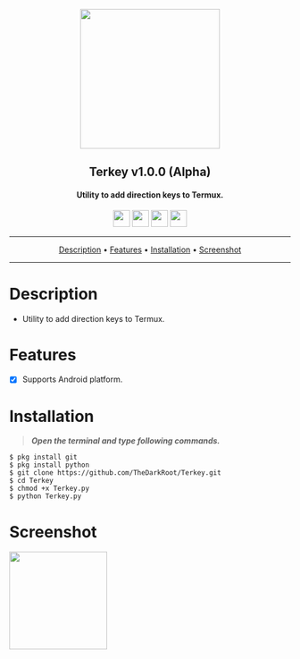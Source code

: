 <p align="center"><a href="https://turkhackteam.org"><img src="https://raw.githubusercontent.com/TheDarkRoot/PNGStore/master/Personal/Banner.png" width="250"></a></p>
<h2 align="center"><b>Terkey v1.0.0 (Alpha)</b></h2>
<h4 align="center">Utility to add direction keys to Termux.</h4>
</p>
<p align="center"><a href="center"><a href="https://t.me/TDarkRoot"><img src="https://raw.githubusercontent.com/TheDarkRoot/PNGStore/master/Personal/Telegram.png" width="30"></a>     <a href="center"><a href="https://instagram.com/TheDarkRoot"><img src="https://raw.githubusercontent.com/TheDarkRoot/PNGStore/master/Personal/Instagram.png" width="30"></a>     <a href="center"><a href="https://twitter.com/TDarkRoot"><img src="https://raw.githubusercontent.com/TheDarkRoot/PNGStore/master/Personal/Twitter.png" width="30"></a>     <a href="https://github.com/karjok/terkey"><img src="https://raw.githubusercontent.com/TheDarkRoot/PNGStore/master/Personal/Github.png" width="30"></a></p>
</p>
<hr>
<p align="center"><a href="#Description">Description</a> &bull; <a href="#Features">Features</a> &bull; <a href="#Installation">Installation</a> &bull; <a href="#Screenshot">Screenshot</a></p>
<hr>


# Description

- Utility to add direction keys to Termux.

# Features

- [x] Supports Android platform.

# Installation

> ***Open the terminal and type following commands.***
```
$ pkg install git
$ pkg install python
$ git clone https://github.com/TheDarkRoot/Terkey.git
$ cd Terkey
$ chmod +x Terkey.py
$ python Terkey.py
```

# Screenshot

[<img src="https://raw.githubusercontent.com/TheDarkRoot/PNGStore/master/Personal/Screenshots/Terkey%2001.png" width=175>](https://raw.githubusercontent.com/TheDarkRoot/PNGStore/master/Personal/Screenshots/Terkey%2001.png)
